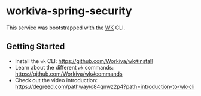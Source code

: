 # workiva-spring-security

This service was bootstrapped with the [WK](https://github.com/Workiva/wk) CLI.

## Getting Started
* Install the `wk` CLI: https://github.com/Workiva/wk#install
* Learn about the different `wk` commands: https://github.com/Workiva/wk#commands
* Check out the video introduction: https://degreed.com/pathway/o84qnwz2p4?path=introduction-to-wk-cli
